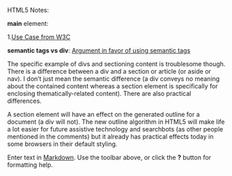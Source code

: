HTML5 Notes:

**main** element: 

1.[Use Case from W3C](http://www.w3.org/html/wg/wiki/User:Sfaulkne/main-usecases) 

**semantic tags vs div**:
[Argument in favor of using semantic tags](https://adactio.com/journal/4999)

The specific example of divs and sectioning content is troublesome though. There is a difference between a div and a section or article (or aside or nav). I don’t just mean the semantic difference (a div conveys no meaning about the contained content whereas a section element is specifically for enclosing thematically-related content). There are also practical differences.

A section element will have an effect on the generated outline for a document (a div will not). The new outline algorithm in HTML5 will make life a lot easier for future assistive technology and searchbots (as other people mentioned in the comments) but it already has practical effects today in some browsers in their default styling.


Enter text in [Markdown](http://daringfireball.net/projects/markdown/). Use the toolbar above, or click the **?** button for formatting help.
